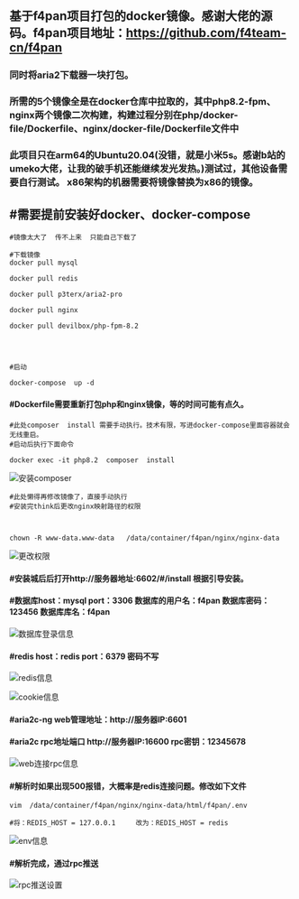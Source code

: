 ## 基于f4pan项目打包的docker镜像。感谢大佬的源码。f4pan项目地址：https://github.com/f4team-cn/f4pan



### 同时将aria2下载器一块打包。



### 所需的5个镜像全是在docker仓库中拉取的，其中php8.2-fpm、nginx两个镜像二次构建，构建过程分别在php/docker-file/Dockerfile、nginx/docker-file/Dockerfile文件中

### 



### 此项目只在arm64的Ubuntu20.04(没错，就是小米5s。感谢b站的umeko大佬，让我的破手机还能继续发光发热。)测试过，其他设备需要自行测试。 x86架构的机器需要将镜像替换为x86的镜像。







## #需要提前安装好docker、docker-compose

```
#镜像太大了  传不上来  只能自己下载了

#下载镜像
docker pull mysql

docker pull redis

docker pull p3terx/aria2-pro

docker pull nginx

docker pull devilbox/php-fpm-8.2




#启动

docker-compose  up -d  
```



#### #Dockerfile需要重新打包php和nginx镜像，等的时间可能有点久。









```
#此处composer  install 需要手动执行。技术有限，写进docker-compose里面容器就会无线重启。
#启动后执行下面命令

docker exec -it php8.2  composer  install
```

![安装composer](https://github.com/user-attachments/assets/eafccb6e-a2b4-455d-ae43-0c6fbc05fc52)









```
#此处懒得再修改镜像了，直接手动执行
#安装完think后更改nginx映射路径的权限



chown -R www-data.www-data   /data/container/f4pan/nginx/nginx-data
```


![更改权限](https://github.com/user-attachments/assets/67ecee10-2de3-4c31-8061-7273e3632a99)





#### #安装城后后打开http://服务器地址:6602/#/install  根据引导安装。

#### #数据库host：mysql    port：3306   数据库的用户名：f4pan  数据库密码：123456   数据库库名：f4pan  


![数据库登录信息](https://github.com/user-attachments/assets/1fbe1ddd-97c0-42a8-ae0b-347cf01e2f84)

#### #redis host：redis  port：6379   密码不写

![redis信息](https://github.com/user-attachments/assets/6a408a80-f6b5-470b-9d08-124d5343cb71)


![cookie信息](https://github.com/user-attachments/assets/1b9e2037-fd45-4af1-b059-9d6b037f6154)



#### #aria2c-ng  web管理地址：http://服务器IP:6601   

#### #aria2c  rpc地址端口   http://服务器IP:16600    rpc密钥：12345678

![web连接rpc信息](https://github.com/user-attachments/assets/add934dc-572f-42e5-ae49-18c87841c167)









#### #解析时如果出现500报错，大概率是redis连接问题。修改如下文件

```
vim  /data/container/f4pan/nginx/nginx-data/html/f4pan/.env

#将：REDIS_HOST = 127.0.0.1     改为：REDIS_HOST = redis
```

![env信息](https://github.com/user-attachments/assets/79931211-1c89-4b7e-bc6b-3e5d63844aef)

#### #解析完成，通过rpc推送

![rpc推送设置](https://github.com/user-attachments/assets/c189c438-2353-4087-ab34-0228da1429ff)

